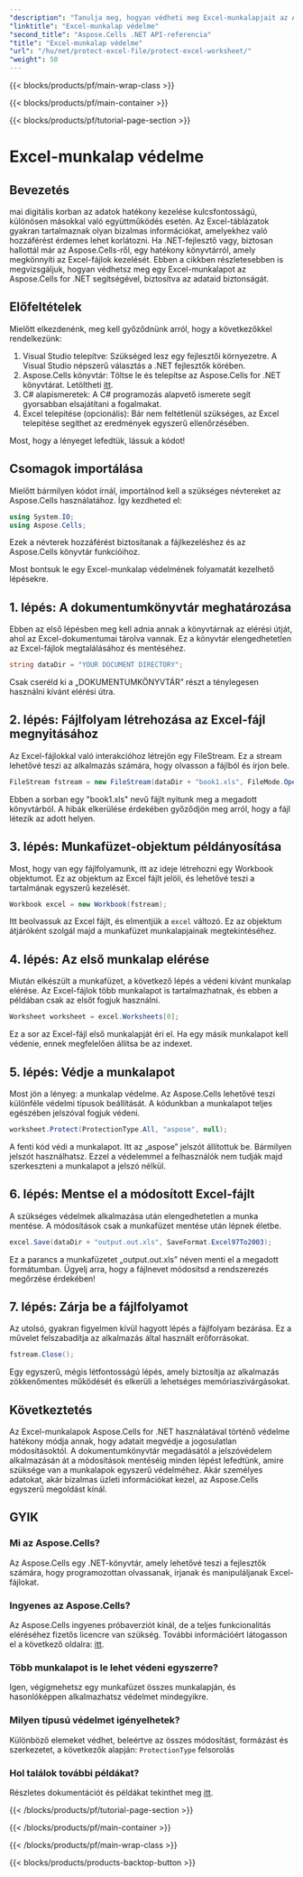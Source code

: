 ```yaml
---
"description": "Tanulja meg, hogyan védheti meg Excel-munkalapjait az Aspose.Cells for .NET segítségével lépésről lépésre bemutató útmutatónkkal. Gondoskodjon adatai biztonságáról és könnyű kezeléséről."
"linktitle": "Excel-munkalap védelme"
"second_title": "Aspose.Cells .NET API-referencia"
"title": "Excel-munkalap védelme"
"url": "/hu/net/protect-excel-file/protect-excel-worksheet/"
"weight": 50
---
```


{{< blocks/products/pf/main-wrap-class >}}

{{< blocks/products/pf/main-container >}}

{{< blocks/products/pf/tutorial-page-section >}}

# Excel-munkalap védelme

## Bevezetés

mai digitális korban az adatok hatékony kezelése kulcsfontosságú, különösen másokkal való együttműködés esetén. Az Excel-táblázatok gyakran tartalmaznak olyan bizalmas információkat, amelyekhez való hozzáférést érdemes lehet korlátozni. Ha .NET-fejlesztő vagy, biztosan hallottál már az Aspose.Cells-ről, egy hatékony könyvtárról, amely megkönnyíti az Excel-fájlok kezelését. Ebben a cikkben részletesebben is megvizsgáljuk, hogyan védhetsz meg egy Excel-munkalapot az Aspose.Cells for .NET segítségével, biztosítva az adataid biztonságát.

## Előfeltételek

Mielőtt elkezdenénk, meg kell győződnünk arról, hogy a következőkkel rendelkezünk:

1. Visual Studio telepítve: Szükséged lesz egy fejlesztői környezetre. A Visual Studio népszerű választás a .NET fejlesztők körében.
2. Aspose.Cells könyvtár: Töltse le és telepítse az Aspose.Cells for .NET könyvtárat. Letöltheti [itt](https://releases.aspose.com/cells/net/).
3. C# alapismeretek: A C# programozás alapvető ismerete segít gyorsabban elsajátítani a fogalmakat.
4. Excel telepítése (opcionális): Bár nem feltétlenül szükséges, az Excel telepítése segíthet az eredmények egyszerű ellenőrzésében.

Most, hogy a lényeget lefedtük, lássuk a kódot!

## Csomagok importálása

Mielőtt bármilyen kódot írnál, importálnod kell a szükséges névtereket az Aspose.Cells használatához. Így kezdheted el:

```csharp
using System.IO;
using Aspose.Cells;
```

Ezek a névterek hozzáférést biztosítanak a fájlkezeléshez és az Aspose.Cells könyvtár funkcióihoz.

Most bontsuk le egy Excel-munkalap védelmének folyamatát kezelhető lépésekre.

## 1. lépés: A dokumentumkönyvtár meghatározása

Ebben az első lépésben meg kell adnia annak a könyvtárnak az elérési útját, ahol az Excel-dokumentumai tárolva vannak. Ez a könyvtár elengedhetetlen az Excel-fájlok megtalálásához és mentéséhez.

```csharp
string dataDir = "YOUR DOCUMENT DIRECTORY";
```

Csak cseréld ki a „DOKUMENTUMKÖNYVTÁR” részt a ténylegesen használni kívánt elérési útra.

## 2. lépés: Fájlfolyam létrehozása az Excel-fájl megnyitásához

Az Excel-fájlokkal való interakcióhoz létrejön egy FileStream. Ez a stream lehetővé teszi az alkalmazás számára, hogy olvasson a fájlból és írjon bele. 

```csharp
FileStream fstream = new FileStream(dataDir + "book1.xls", FileMode.Open);
```

Ebben a sorban egy "book1.xls" nevű fájlt nyitunk meg a megadott könyvtárból. A hibák elkerülése érdekében győződjön meg arról, hogy a fájl létezik az adott helyen.

## 3. lépés: Munkafüzet-objektum példányosítása

Most, hogy van egy fájlfolyamunk, itt az ideje létrehozni egy Workbook objektumot. Ez az objektum az Excel fájlt jelöli, és lehetővé teszi a tartalmának egyszerű kezelését.

```csharp
Workbook excel = new Workbook(fstream);
```

Itt beolvassuk az Excel fájlt, és elmentjük a `excel` változó. Ez az objektum átjáróként szolgál majd a munkafüzet munkalapjainak megtekintéséhez.

## 4. lépés: Az első munkalap elérése

Miután elkészült a munkafüzet, a következő lépés a védeni kívánt munkalap elérése. Az Excel-fájlok több munkalapot is tartalmazhatnak, és ebben a példában csak az elsőt fogjuk használni.

```csharp
Worksheet worksheet = excel.Worksheets[0];
```

Ez a sor az Excel-fájl első munkalapját éri el. Ha egy másik munkalapot kell védenie, ennek megfelelően állítsa be az indexet.

## 5. lépés: Védje a munkalapot

Most jön a lényeg: a munkalap védelme. Az Aspose.Cells lehetővé teszi különféle védelmi típusok beállítását. A kódunkban a munkalapot teljes egészében jelszóval fogjuk védeni.

```csharp
worksheet.Protect(ProtectionType.All, "aspose", null);
```

A fenti kód védi a munkalapot. Itt az „aspose” jelszót állítottuk be. Bármilyen jelszót használhatsz. Ezzel a védelemmel a felhasználók nem tudják majd szerkeszteni a munkalapot a jelszó nélkül.

## 6. lépés: Mentse el a módosított Excel-fájlt

A szükséges védelmek alkalmazása után elengedhetetlen a munka mentése. A módosítások csak a munkafüzet mentése után lépnek életbe.

```csharp
excel.Save(dataDir + "output.out.xls", SaveFormat.Excel97To2003);
```

Ez a parancs a munkafüzetet „output.out.xls” néven menti el a megadott formátumban. Ügyelj arra, hogy a fájlnevet módosítsd a rendszerezés megőrzése érdekében!

## 7. lépés: Zárja be a fájlfolyamot

Az utolsó, gyakran figyelmen kívül hagyott lépés a fájlfolyam bezárása. Ez a művelet felszabadítja az alkalmazás által használt erőforrásokat.

```csharp
fstream.Close();
```

Egy egyszerű, mégis létfontosságú lépés, amely biztosítja az alkalmazás zökkenőmentes működését és elkerüli a lehetséges memóriaszivárgásokat.

## Következtetés

Az Excel-munkalapok Aspose.Cells for .NET használatával történő védelme hatékony módja annak, hogy adatait megvédje a jogosulatlan módosításoktól. A dokumentumkönyvtár megadásától a jelszóvédelem alkalmazásán át a módosítások mentéséig minden lépést lefedtünk, amire szüksége van a munkalapok egyszerű védelméhez. Akár személyes adatokat, akár bizalmas üzleti információkat kezel, az Aspose.Cells egyszerű megoldást kínál.

## GYIK

### Mi az Aspose.Cells?
Az Aspose.Cells egy .NET-könyvtár, amely lehetővé teszi a fejlesztők számára, hogy programozottan olvassanak, írjanak és manipuláljanak Excel-fájlokat.

### Ingyenes az Aspose.Cells?
Az Aspose.Cells ingyenes próbaverziót kínál, de a teljes funkcionalitás eléréséhez fizetős licencre van szükség. További információért látogasson el a következő oldalra: [itt](https://purchase.aspose.com/buy).

### Több munkalapot is le lehet védeni egyszerre?
Igen, végigmehetsz egy munkafüzet összes munkalapján, és hasonlóképpen alkalmazhatsz védelmet mindegyikre.

### Milyen típusú védelmet igényelhetek?
Különböző elemeket védhet, beleértve az összes módosítást, formázást és szerkezetet, a következők alapján: `ProtectionType` felsorolás

### Hol találok további példákat?
Részletes dokumentációt és példákat tekinthet meg [itt](https://reference.aspose.com/cells/net/).

{{< /blocks/products/pf/tutorial-page-section >}}

{{< /blocks/products/pf/main-container >}}

{{< /blocks/products/pf/main-wrap-class >}}

{{< blocks/products/products-backtop-button >}}